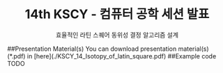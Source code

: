 <div align="center">
    <h1>
        14th KSCY - 컴퓨터 공학 세션 발표
    </h1>
    <p>
        효율적인 라틴 스퀘어 동위성 결정 알고리즘 설계
    </p>
</div>
##Presentation Material(s)
You can download presentation material(s) (*.pdf) in [here](./KSCY_14_Isotopy_of_latin_square.pdf)
##Example code
TODO
